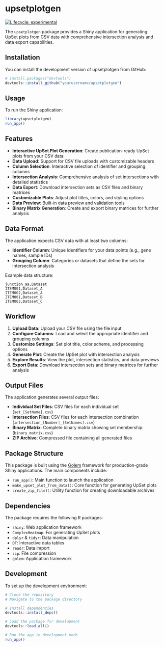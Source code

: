 # upsetplotgen

<!-- badges: start -->
[![Lifecycle: experimental](https://img.shields.io/badge/lifecycle-experimental-orange.svg)](https://lifecycle.r-lib.org/articles/stages.html#experimental)
<!-- badges: end -->

The `upsetplotgen` package provides a Shiny application for generating UpSet plots from CSV data with comprehensive intersection analysis and data export capabilities.

## Installation

You can install the development version of upsetplotgen from GitHub:

```r
# install.packages("devtools")
devtools::install_github("yourusername/upsetplotgen")
```

## Usage

To run the Shiny application:

```r
library(upsetplotgen)
run_app()
```

## Features

- **Interactive UpSet Plot Generation**: Create publication-ready UpSet plots from your CSV data
- **Data Upload**: Support for CSV file uploads with customizable headers
- **Column Selection**: Interactive selection of identifier and grouping columns
- **Intersection Analysis**: Comprehensive analysis of set intersections with detailed statistics
- **Data Export**: Download intersection sets as CSV files and binary matrices
- **Customizable Plots**: Adjust plot titles, colors, and styling options
- **Data Preview**: Built-in data preview and validation tools
- **Binary Matrix Generation**: Create and export binary matrices for further analysis

## Data Format

The application expects CSV data with at least two columns:
- **Identifier Column**: Unique identifiers for your data points (e.g., gene names, sample IDs)
- **Grouping Column**: Categories or datasets that define the sets for intersection analysis

Example data structure:
```csv
junction_aa,Dataset
ITEM001,Dataset_A
ITEM002,Dataset_A
ITEM001,Dataset_B
ITEM003,Dataset_C
```

## Workflow

1. **Upload Data**: Upload your CSV file using the file input
2. **Configure Columns**: Load and select the appropriate identifier and grouping columns
3. **Customize Settings**: Set plot title, color scheme, and processing options
4. **Generate Plot**: Create the UpSet plot with intersection analysis
5. **Explore Results**: View the plot, intersection statistics, and data previews
6. **Export Data**: Download intersection sets and binary matrices for further analysis

## Output Files

The application generates several output files:

- **Individual Set Files**: CSV files for each individual set (`set_[SetName].csv`)
- **Intersection Files**: CSV files for each intersection combination (`intersection_[Number]_[SetNames].csv`)
- **Binary Matrix**: Complete binary matrix showing set membership (`binary_matrix.csv`)
- **ZIP Archive**: Compressed file containing all generated files

## Package Structure

This package is built using the [Golem](https://thinkr-open.github.io/golem/) framework for production-grade Shiny applications. The main components include:

- `run_app()`: Main function to launch the application
- `make_upset_plot_from_data()`: Core function for generating UpSet plots
- `create_zip_file()`: Utility function for creating downloadable archives

## Dependencies

The package requires the following R packages:
- `shiny`: Web application framework
- `ComplexHeatmap`: For generating UpSet plots
- `dplyr` & `tidyr`: Data manipulation
- `DT`: Interactive data tables
- `readr`: Data import
- `zip`: File compression
- `golem`: Application framework

## Development

To set up the development environment:

```r
# Clone the repository
# Navigate to the package directory

# Install dependencies
devtools::install_deps()

# Load the package for development
devtools::load_all()

# Run the app in development mode
run_app()
```
